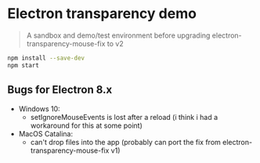 # Electron transparency demo

> A sandbox and demo/test environment before upgrading electron-transparency-mouse-fix to v2

```bash
npm install --save-dev
npm start
```

## Bugs for Electron 8.x

- Windows 10:
  - setIgnoreMouseEvents is lost after a reload
    (i think i had a workaround for this at some point)
- MacOS Catalina:
  - can't drop files into the app
    (probably can port the fix from electron-transparency-mouse-fix v1)
